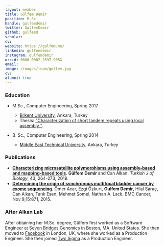 ```yaml
---
layout: member
title: Gülfem Demir
position: M.Sc. 
handle: gulfemdemir
twitter: GulfemDemir
github: gulfemd
scholar: 
cv: 
website: https://gulfem.me/
linkedin: gulfemdemir
instagram: gulfemdemir
orcid: 0000-0002-2897-905X
email: 
image: /images/team/gulfem.jpg
cv: 
alumni: true
---
```


### Education

- M.Sc., Computer Engineering, Spring 2017
  - [Bilkent University](http://www.cs.bilkent.edu.tr/), Ankara, Turkey 
  - Thesis: ["Characterization of short tandem repeats using local assembly ﻿"](http://repository.bilkent.edu.tr/handle/11693/32937).
  
- B. Sc., Computer Engineering, Spring 2014
  - [Middle East Technical University](https://ceng.metu.edu.tr/), Ankara, Turkey

### Publications

- [**Characterizing microsatellite polymorphisms using assembly-based and mapping-based tools**](https://www.ncbi.nlm.nih.gov/pubmed/31496881). **Gülfem Demir** and Can Alkan. *Turkish J of Biology*, 43, 264-273, 2019.
- [**Determining the origin of synchronous multifocal bladder cancer by exome sequencing**](http://www.ncbi.nlm.nih.gov/pubmed/26553077). Ömer Acar, Ezgi Özkurt, **Gulfem Demir**, Hilal Saraç, Can Alkan, Tarık Esen, Mehmet Somel, Nathan A. Lack. BMC Cancer, Nov 9;15:871, 2015.

### After Alkan Lab
 
After obtaining her M.Sc. degree, Gülfem first worked as a Software Engineer at [Seven Bridges Genomics](https://www.sevenbridges.com/) in Boston, MA, United States. She then moved to [Facebook](facebook.com) in London, UK, where she worked as a Production Engineer. She then joined [Two Sigma](http://www.twosigma.com/) as a Production Engineer.
